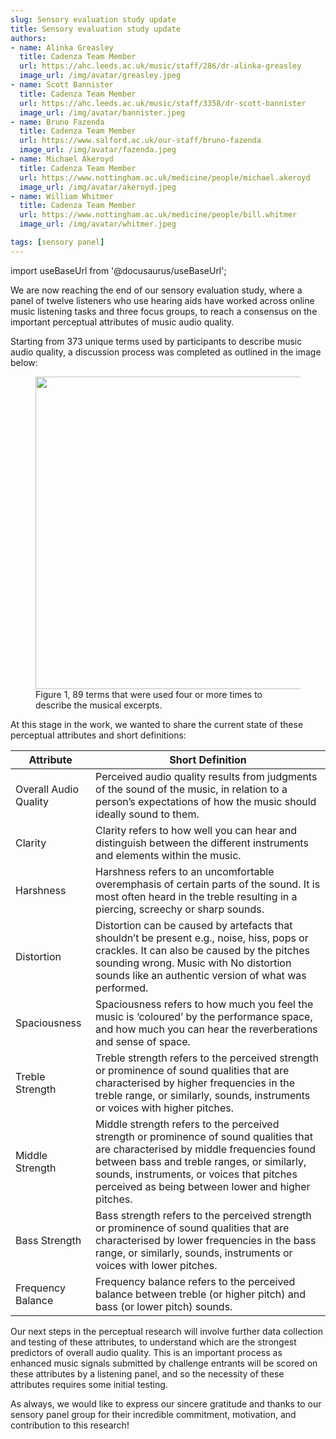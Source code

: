 ```yaml
---
slug: Sensory evaluation study update
title: Sensory evaluation study update
authors: 
- name: Alinka Greasley
  title: Cadenza Team Member
  url: https://ahc.leeds.ac.uk/music/staff/286/dr-alinka-greasley
  image_url: /img/avatar/greasley.jpeg
- name: Scott Bannister
  title: Cadenza Team Member
  url: https://ahc.leeds.ac.uk/music/staff/3358/dr-scott-bannister
  image_url: /img/avatar/bannister.jpeg
- name: Bruno Fazenda
  title: Cadenza Team Member
  url: https://www.salford.ac.uk/our-staff/bruno-fazenda
  image_url: /img/avatar/fazenda.jpeg
- name: Michael Akeroyd
  title: Cadenza Team Member
  url: https://www.nottingham.ac.uk/medicine/people/michael.akeroyd
  image_url: /img/avatar/akeroyd.jpeg
- name: William Whitmer
  title: Cadenza Team Member
  url: https://www.nottingham.ac.uk/medicine/people/bill.whitmer
  image_url: /img/avatar/whitmer.jpeg

tags: [sensory panel]
---
```


import useBaseUrl from '@docusaurus/useBaseUrl';

We are now reaching the end of our sensory evaluation study, where a panel of twelve listeners who use hearing aids
have worked across online music listening tasks and three focus groups, to reach a consensus on the important
perceptual attributes of music audio quality.

Starting from 373 unique terms used by participants to describe music audio quality, a discussion process 
was completed as outlined in the image below:


<figure id="fig1">
<img width="500" src={useBaseUrl('../img/Sensory_Eval_Flowchart.jpg')} />
<figcaption>Figure 1, 89 terms that were used four or more times to describe the musical excerpts.</figcaption>
</figure>

At this stage in the work, we wanted to share the current state of these perceptual attributes and short definitions:

| Attribute              | Short Definition                                                                                                                                                                                                                                                                    | 
|------------------------|-------------------------------------------------------------------------------------------------------------------------------------------------------------------------------------------------------------------------------------------------------------------------------------|  
| Overall Audio Quality  | Perceived audio quality results from judgments of the sound of the music, in relation to a person’s expectations of how the music should ideally sound to them.                                                                                                                     |  
| Clarity                | Clarity refers to how well you can hear and distinguish between the different instruments and elements within the music.                                                                                                                                                            |  
| Harshness              | Harshness refers to an uncomfortable overemphasis of certain parts of the sound. It is most often heard in the treble resulting in a piercing, screechy or sharp sounds.                                                                                                            |
| Distortion             | Distortion can be caused by artefacts that shouldn’t be present e.g., noise, hiss, pops or crackles. It can also be caused by the pitches sounding wrong. Music with No distortion sounds like an authentic version of what was performed.                                          |
| Spaciousness           | Spaciousness refers to how much you feel the music is ‘coloured’ by the performance space, and how much you can hear the reverberations and sense of space.                                                                                                                         |
| Treble Strength        | Treble strength refers to the perceived strength or prominence of sound qualities that are characterised by higher frequencies in the treble range, or similarly, sounds, instruments or voices with higher pitches.                                                                |
| Middle Strength        | Middle strength refers to the perceived strength or prominence of sound qualities that are characterised by middle frequencies found between bass and treble ranges, or similarly, sounds, instruments, or voices that pitches perceived as being between lower and higher pitches. |
| Bass Strength          | Bass strength refers to the perceived strength or prominence of sound qualities that are characterised by lower frequencies in the bass range, or similarly, sounds, instruments or voices with lower pitches.                                                                      |
| Frequency Balance      | Frequency balance refers to the perceived balance between treble (or higher pitch) and bass (or lower pitch) sounds.                                                                                                                                                                |

Our next steps in the perceptual research will involve further data collection and testing of these attributes, 
to understand which are the strongest predictors of overall audio quality. This is an important process as enhanced
music signals submitted by challenge entrants will be scored on these attributes by a listening panel, 
and so the necessity of these attributes requires some initial testing.

As always, we would like to express our sincere gratitude and thanks to our sensory panel group for their 
incredible commitment, motivation, and contribution to this research!
